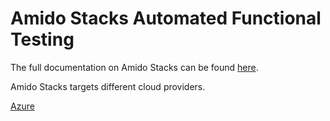 # Amido Stacks Automated Functional Testing

The full documentation on Amido Stacks can be found [here](https://github.com/amido/stacks-dotnet-cqrs-events).

Amido Stacks targets different cloud providers.

[Azure](https://amido.github.io/stacks/docs/workloads/azure/backend/netcore/testing/functional_testing_netcore)